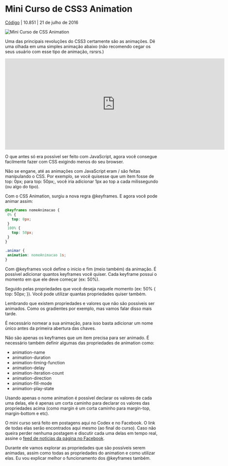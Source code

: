 # Mini Curso de CSS3 Animation

[Código](https://www.origamid.com/codex/category/codigo/) | 10.851 | 21 de julho de 2016

![Mini Curso de CSS Animation](https://www.origamid.com/codex/wp-content/uploads/2016/07/animation.png)

Uma das principais revoluções do CSS3 certamente são as animações. Dê uma olhada em uma simples animação abaixo (não recomendo cegar os seus usuário com esse tipo de animação, rsrsrs.)

<iframe allowfullscreen="true" allowpaymentrequest="true" allowtransparency="true" class="cp_embed_iframe " frameborder="0" height="300" width="100%" name="cp_embed_1" scrolling="no" src="https://codepen.io/origamid/embed/KroxwP?height=300&amp;theme-id=24256&amp;slug-hash=KroxwP&amp;default-tab=css%2Cresult&amp;user=origamid&amp;embed-version=2&amp;editable=true&amp;name=cp_embed_1" title="CodePen Embed" loading="lazy" id="cp_embed_KroxwP" style="margin: 0px; padding: 0px; border: 0px; vertical-align: baseline; width: 720px; overflow: hidden; display: block;"></iframe>



O que antes só era possível ser feito com JavaScript, agora você consegue facilmente fazer com CSS exigindo menos do seu browser.

Não se engane, até as animações com JavaScript eram / são feitas manipulando o CSS. Por exemplo, se você quisesse que um item fosse de top: 0px; para top: 50px;, você iria adicionar 1px ao top a cada milissegundo (ou algo do tipo).

Com o CSS Animation, surgiu a nova regra @keyframes. E agora você pode animar assim:

```css
@keyframes nomeAnimacao {
 0% {
   top: 0px;
 }
 100% {
   top: 50px;
 }
}

.animar {
 animation: nomeAnimacao 1s;
}
```

Com @keyframes você define o inicio e fim (meio também) da animação. É possível adicionar quantos keyframes você quiser. Cada keyframe possui o momento em que ele deve começar (ex: 50%).

Seguido pelas propriedades que você deseja naquele momento (ex: 50% { top: 50px; }). Você pode utilizar quantas propriedades quiser também.

Lembrando que existem propriedades e valores que não são possíveis ser animados. Como os gradientes por exemplo, mas vamos falar disso mais tarde.

É necessário nomear a sua animação, para isso basta adicionar um nome único antes da primeira abertura das chaves.

Não são apenas os keyframes que um item precisa para ser animado. É necessário também definir algumas das propriedades de animation como:

- animation-name
- animation-duration
- animation-timing-function
- animation-delay
- animation-iteration-count
- animation-direction
- animation-fill-mode
- animation-play-state

Usando apenas o nome animation é possível declarar os valores de cada uma delas, ele é apenas um corta caminho para declarar os valores das propriedades acima (como margin é um corta caminho para margin-top, margin-bottom e etc).

O mini curso será feito em postagens aqui no Codex e no Facebook. O link de todas elas serão encontrados aqui mesmo (ao final do curso). Caso não queira perder nenhuma postagem e discutir cada uma delas em tempo real, assine o [feed de notícias da página no Facebook](https://www.facebook.com/origamid/).

Durante ele vamos explorar as propriedades que são possíveis serem animadas, assim como todas as propriedades do animation e como utilizar elas. Eu vou explicar melhor o funcionamento dos @keyframes também.